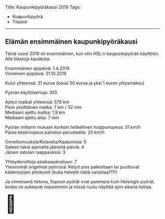 Title: Kaupunkipyöräkausi 2019
Tags: 
  - Kuapunkipyörä
  - Tilastot
---
## Elämän ensimmäinen kaupunkipyöräkausi
Tämä vuosi 2019 oli ensimmäinen, kun otin HSL:n kaupunkipyörän käyttöön. Alla tilastoja kaudesta:

Ensimmäinen ajopäivä: 1.4.2019  
Viimeinen ajopäivä: 31.10.2019  

Kulut yhteensä: 31 euroa (kausi 30 euroa ja yksi 1 euron ylitysmaksu)  

Pyörän käyttökertoja: 355  

Ajetut matkat yhteensä: 576 km  
Pisin yksittäinen matka: 7 km / 32 min   
Mediaani ajettu matka: 1,9 km  
Mediaani ajettu aika: 7 min  

Pyörän mittarin mukaan korkein hetkellinen huippunopeus: 31 km/h  
Paras keskinopeus palvelun perusteella: 20 km/h

Onnettomuuksia/Kolareita/Kaatumisia: 0  
Sateen takia ajamatta jääneitä päiviä: 4  
Jäisen satulan raappauksia: 3

Yhteydenottoja asiakaspalveluun: 7  
Yleisimmät ongelmat pyörissä: Ketjut pois paikoiltaan tai puuttuvat kädensijojen pitokumit (kuka helvetti näitä varastaa?!?!)

Ja viimeisenä tietona, Espoon pyörät ovat parempia kuin Helsingin pyörät, koska ne aukeavat nopeammin ja niissä ruutu näyttää ajon aikana tietoja.

<span style="font-size:4em;">🚴</span>